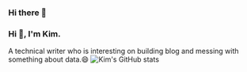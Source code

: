 ### Hi there 👋

### Hi 👋, I'm Kim.

A technical writer who is interesting on building blog and messing with something about data.😄
![Kim's GitHub stats](https://github-readme-stats.vercel.app/api?username=Kimhazra&theme=cobalt&show_icons=true)
